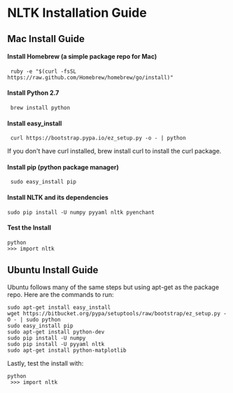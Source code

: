 NLTK Installation Guide
====

## Mac Install Guide

#### Install Homebrew (a simple package repo for Mac)
    
     ruby -e "$(curl -fsSL https://raw.github.com/Homebrew/homebrew/go/install)"

#### Install Python 2.7
     brew install python 

#### Install easy_install
     curl https://bootstrap.pypa.io/ez_setup.py -o - | python
     
If you don't have curl installed, brew install curl to install the curl package.

#### Install pip (python package manager)

     sudo easy_install pip

#### Install NLTK and its dependencies
    sudo pip install -U numpy pyyaml nltk pyenchant

#### Test the Install
    python 
    >>> import nltk

## Ubuntu Install Guide

Ubuntu follows many of the same steps but using apt-get as the package repo. Here are the commands to run:

    sudo apt-get install easy_install 
    wget https://bitbucket.org/pypa/setuptools/raw/bootstrap/ez_setup.py -O - | sudo python 
    sudo easy_install pip 
    sudo apt-get install python-dev 
    sudo pip install -U numpy 
    sudo pip install -U pyyaml nltk
    sudo apt-get install python-matplotlib

Lastly, test the install with:

    python
     >>> import nltk
